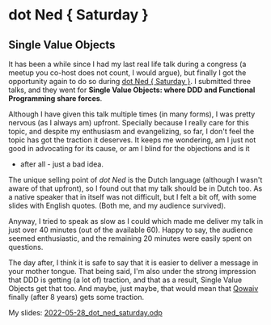 ﻿# dot Ned { Saturday }
## Single Value Objects

It has been a while since I had my last real life talk during a congress (a
meetup you co-host does not count, I would argue), but finally I got the
opportunity again to do so during [dot Ned { Saturday }](https://dotnedsaturday.nl).
I submitted three talks, and they went for **Single Value Objects: where DDD
and Functional Programming share forces**.

Although I have given this talk multiple times (in many forms), I was pretty
nervous (as I always am) upfront. Specially because I really care for this
topic, and despite my enthusiasm and evangelizing, so far, I don't feel the
topic has got the traction it deserves. It keeps me wondering, am I just not
good in advocating for its cause, or am I blind for the objections and is it
- after all - just a bad idea.

The unique selling point of *dot Ned* is the Dutch language (although I wasn't
aware of that upfront), so I found out that my talk should be in Dutch too. As
a native speaker that in itself was not difficult, but I felt a bit off, with
some slides with English quotes. (Both me, and my audience survived).

Anyway, I tried to speak as slow as I could which made me deliver my talk in
just over 40 minutes (out of the available 60). Happy to say, the audience
seemed enthusiastic, and the remaining 20 minutes were easily spent on
questions.

The day after, I think it is safe to say that it is easier to deliver a message
in your mother tongue. That being said, I'm also under the strong impression
that DDD is getting (a lot of) traction, and that as a result, Single Value
Objects get that too. And maybe, just maybe, that would mean that
[Qowaiv](https://github.com/Qowaiv/Qowaiv) finally (after 8 years) gets some
traction.

My slides: [2022-05-28_dot_ned_saturday.odp](2022-05-28_dot_ned_saturday.odp)
